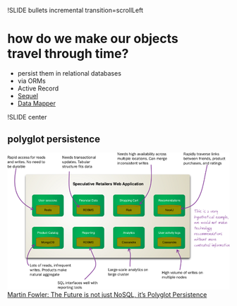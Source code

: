 !SLIDE bullets incremental transition=scrollLeft
# how do we make our objects<br />travel through time?
* persist them in relational databases
* via ORMs
* Active Record
* [Sequel](http://sequel.rubyforge.org)
* [Data Mapper](http://datamapper.org)

!SLIDE center
## polyglot persistence
![polyglot persistence](polyglot-persistence.png)
[Martin Fowler: The Future is not just NoSQL, it’s Polyglot Persistence](http://architects.dzone.com/articles/polyglot-persistence-future)
